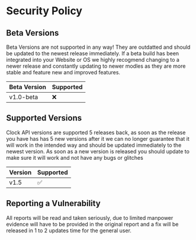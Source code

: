 # Security Policy

## Beta Versions

Beta Versions are not supported in any way! They are outdatted and should be updated to the newest release immediately. If a beta build has been integrated into your Website or OS we highly recogmend changing to a newer release and constantly updating to newer modles as they are more stable and feature new and improved features.

| Beta Version | Supported          |
| ------------ | ------------------ |
| v1.0-beta       | :x:                |

## Supported Versions

Clock API versions are supported 5 releases back, as soon as the release you have has has 5 new versions after it we can no longer guarantee that it will work in the intended way and should be updated immediately to the newest version. As soon as a new version is released you should update to make sure it will work and not have any bugs or glitches

| Version | Supported          |
| ------- | ------------------ |
| v1.5    | :white_check_mark: |

## Reporting a Vulnerability

All reports will be read and taken seriously, due to limited manpower evidence will have to be provided in the original report and a fix will be released in 1 to 2 updates time for the general user.
